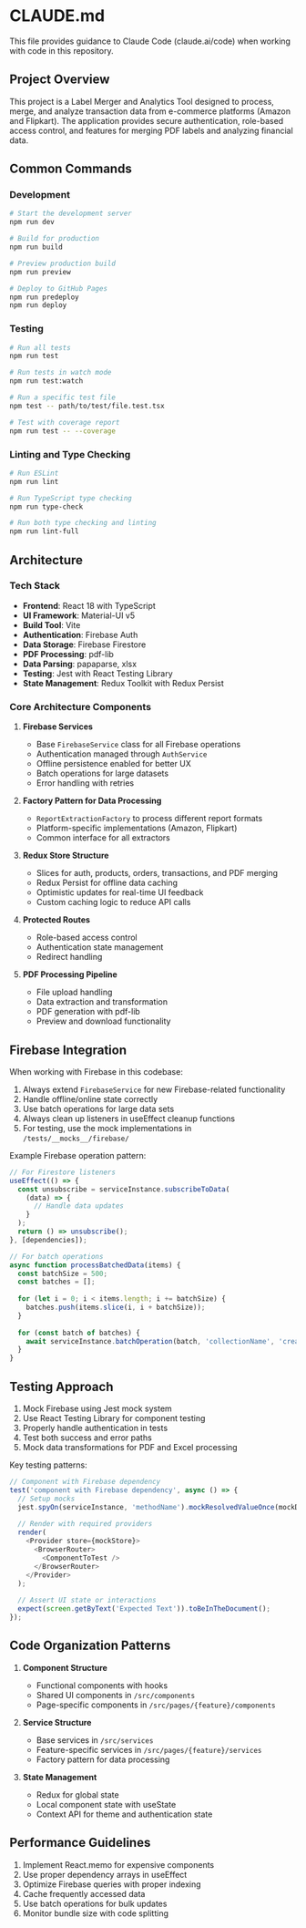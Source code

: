 # CLAUDE.md

This file provides guidance to Claude Code (claude.ai/code) when working with code in this repository.

## Project Overview

This project is a Label Merger and Analytics Tool designed to process, merge, and analyze transaction data from e-commerce platforms (Amazon and Flipkart). The application provides secure authentication, role-based access control, and features for merging PDF labels and analyzing financial data.

## Common Commands

### Development

```bash
# Start the development server
npm run dev

# Build for production
npm run build

# Preview production build
npm run preview

# Deploy to GitHub Pages
npm run predeploy
npm run deploy
```

### Testing

```bash
# Run all tests
npm run test

# Run tests in watch mode
npm run test:watch

# Run a specific test file
npm test -- path/to/test/file.test.tsx

# Test with coverage report
npm run test -- --coverage
```

### Linting and Type Checking

```bash
# Run ESLint
npm run lint

# Run TypeScript type checking
npm run type-check 

# Run both type checking and linting
npm run lint-full
```

## Architecture

### Tech Stack

- **Frontend**: React 18 with TypeScript
- **UI Framework**: Material-UI v5
- **Build Tool**: Vite
- **Authentication**: Firebase Auth
- **Data Storage**: Firebase Firestore
- **PDF Processing**: pdf-lib
- **Data Parsing**: papaparse, xlsx
- **Testing**: Jest with React Testing Library
- **State Management**: Redux Toolkit with Redux Persist

### Core Architecture Components

1. **Firebase Services**
   - Base `FirebaseService` class for all Firebase operations
   - Authentication managed through `AuthService`
   - Offline persistence enabled for better UX
   - Batch operations for large datasets
   - Error handling with retries

2. **Factory Pattern for Data Processing**
   - `ReportExtractionFactory` to process different report formats
   - Platform-specific implementations (Amazon, Flipkart)
   - Common interface for all extractors

3. **Redux Store Structure**
   - Slices for auth, products, orders, transactions, and PDF merging
   - Redux Persist for offline data caching
   - Optimistic updates for real-time UI feedback
   - Custom caching logic to reduce API calls

4. **Protected Routes**
   - Role-based access control
   - Authentication state management
   - Redirect handling

5. **PDF Processing Pipeline**
   - File upload handling
   - Data extraction and transformation
   - PDF generation with pdf-lib
   - Preview and download functionality

## Firebase Integration

When working with Firebase in this codebase:

1. Always extend `FirebaseService` for new Firebase-related functionality
2. Handle offline/online state correctly
3. Use batch operations for large data sets
4. Always clean up listeners in useEffect cleanup functions
5. For testing, use the mock implementations in `/tests/__mocks__/firebase/`

Example Firebase operation pattern:

```typescript
// For Firestore listeners
useEffect(() => {
  const unsubscribe = serviceInstance.subscribeToData(
    (data) => {
      // Handle data updates
    }
  );
  return () => unsubscribe();
}, [dependencies]);

// For batch operations
async function processBatchedData(items) {
  const batchSize = 500;
  const batches = [];
  
  for (let i = 0; i < items.length; i += batchSize) {
    batches.push(items.slice(i, i + batchSize));
  }
  
  for (const batch of batches) {
    await serviceInstance.batchOperation(batch, 'collectionName', 'create', getItemId);
  }
}
```

## Testing Approach

1. Mock Firebase using Jest mock system
2. Use React Testing Library for component testing
3. Properly handle authentication in tests
4. Test both success and error paths
5. Mock data transformations for PDF and Excel processing

Key testing patterns:

```typescript
// Component with Firebase dependency
test('component with Firebase dependency', async () => {
  // Setup mocks
  jest.spyOn(serviceInstance, 'methodName').mockResolvedValueOnce(mockData);
  
  // Render with required providers
  render(
    <Provider store={mockStore}>
      <BrowserRouter>
        <ComponentToTest />
      </BrowserRouter>
    </Provider>
  );
  
  // Assert UI state or interactions
  expect(screen.getByText('Expected Text')).toBeInTheDocument();
});
```

## Code Organization Patterns

1. **Component Structure**
   - Functional components with hooks
   - Shared UI components in `/src/components`
   - Page-specific components in `/src/pages/{feature}/components`

2. **Service Structure**
   - Base services in `/src/services`
   - Feature-specific services in `/src/pages/{feature}/services`
   - Factory pattern for data processing

3. **State Management**
   - Redux for global state
   - Local component state with useState
   - Context API for theme and authentication state

## Performance Guidelines

1. Implement React.memo for expensive components
2. Use proper dependency arrays in useEffect
3. Optimize Firebase queries with proper indexing
4. Cache frequently accessed data
5. Use batch operations for bulk updates
6. Monitor bundle size with code splitting